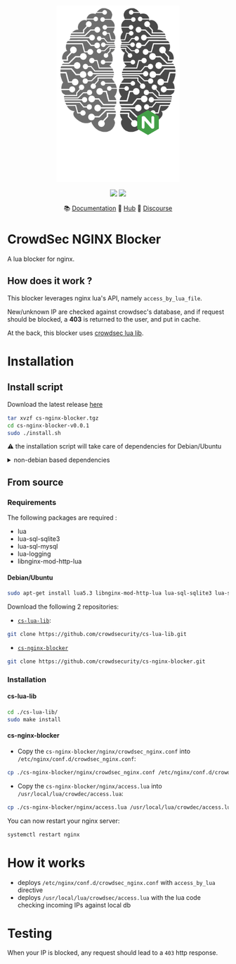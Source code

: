 <p align="center">
<img src="https://github.com/crowdsecurity/cs-nginx-blocker/raw/master/docs/assets/crowdsec_nginx_logo.png" alt="CrowdSec" title="CrowdSec" width="280" height="400" />
</p>
<p align="center">
<img src="https://img.shields.io/badge/build-pass-green">
<img src="https://img.shields.io/badge/tests-pass-green">
</p>
<p align="center">
&#x1F4DA; <a href="https://docs.crowdsec.net/blockers/nginx/installation/">Documentation</a>
&#x1F4A0; <a href="https://hub.crowdsec.net">Hub</a>
&#128172; <a href="https://discourse.crowdsec.net">Discourse </a>
</p>



# CrowdSec NGINX Blocker

A lua blocker for nginx.

## How does it work ?

This blocker leverages nginx lua's API, namely `access_by_lua_file`.

New/unknown IP are checked against crowdsec's database, and if request should be blocked, a **403** is returned to the user, and put in cache.

At the back, this blocker uses [crowdsec lua lib](https://github.com/crowdsecurity/cs-lua-lib/).

# Installation

## Install script

Download the latest release [here](https://github.com/crowdsecurity/cs-nginx-blocker/releases)

```bash
tar xvzf cs-nginx-blocker.tgz
cd cs-nginx-blocker-v0.0.1
sudo ./install.sh
```

:warning: the installation script will take care of dependencies for Debian/Ubuntu
<details>
  <summary>non-debian based dependencies</summary>
 - libnginx-mod-http-lua : nginx lua support
 - lua-sql-sqlite3 : for SQLite support
 - lua-sql-mysql : for MySQL support
 - lua-logging : logging
</details>



## From source

### Requirements

The following packages are required :

- lua
- lua-sql-sqlite3
- lua-sql-mysql
- lua-logging
- libnginx-mod-http-lua

#### Debian/Ubuntu

```bash
sudo apt-get install lua5.3 libnginx-mod-http-lua lua-sql-sqlite3 lua-sql-mysql lua-logging
```

Download the following 2 repositories:

- [`cs-lua-lib`](https://github.com/crowdsecurity/cs-lua-lib):
```bash
git clone https://github.com/crowdsecurity/cs-lua-lib.git
```

- [`cs-nginx-blocker`](https://github.com/crowdsecurity/cs-nginx-blocker)
```bash
git clone https://github.com/crowdsecurity/cs-nginx-blocker.git
```

### Installation

#### cs-lua-lib

```bash
cd ./cs-lua-lib/
sudo make install
```

#### cs-nginx-blocker

- Copy the `cs-nginx-blocker/nginx/crowdsec_nginx.conf` into `/etc/nginx/conf.d/crowdsec_nginx.conf`:
```bash
cp ./cs-nginx-blocker/nginx/crowdsec_nginx.conf /etc/nginx/conf.d/crowdsec_nginx.conf
```
- Copy the `cs-nginx-blocker/nginx/access.lua` into `/usr/local/lua/crowdec/access.lua`:
```bash
cp ./cs-nginx-blocker/nginx/access.lua /usr/local/lua/crowdec/access.lua
```

You can now restart your nginx server:
```bash
systemctl restart nginx
```


# How it works

 - deploys `/etc/nginx/conf.d/crowdsec_nginx.conf` with `access_by_lua` directive
 - deploys `/usr/local/lua/crowdsec/access.lua` with the lua code checking incoming IPs against local db

# Testing

When your IP is blocked, any request should lead to a `403` http response.
